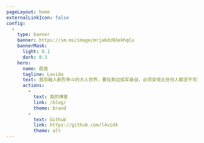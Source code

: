```yaml
---
pageLayout: home
externalLinkIcon: false
config:
  -
    type: banner
    banner: https://sm.ms/image/mrja6dzN3ekhqCu
    bannerMask:
      light: 0.1
      dark: 0.3
    hero:
      name: 郎逸
      tagline: Lavida
      text: 我将融入剧烈争斗的大人世界，要在那边孤军奋战，必须变得比任何人都坚不可摧。
      actions:
        -
          text: 我的博客
          link: /blog/
          theme: brand
        -
          text: Github
          link: https://github.com/l4vid4
          theme: alt
---
```

